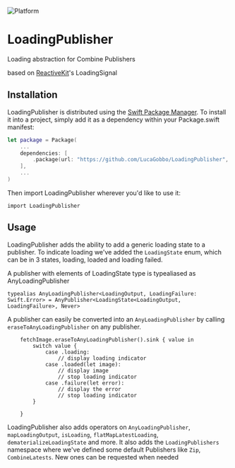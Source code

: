 ![Platform](https://img.shields.io/badge/platform-iOS%20%7C%20macOS%20%7C%20tvOS%20%7C%20watchOS%20%7C%20Linux-green.svg)

# LoadingPublisher
Loading abstraction for Combine Publishers

based on [ReactiveKit](https://github.com/DeclarativeHub/ReactiveKit)'s LoadingSignal

## Installation

LoadingPublisher is distributed using the [Swift Package Manager](https://swift.org/package-manager). To install it into a project, simply add it as a dependency within your Package.swift manifest:

```swift
let package = Package(
    ...
    dependencies: [
        .package(url: "https://github.com/LucaGobbo/LoadingPublisher", from: "0.0.1"),
    ],
    ...
)
```

Then import LoadingPublisher wherever you'd like to use it:

```
import LoadingPublisher
```

## Usage

LoadingPublisher adds the ability to add a generic loading state to a publisher. To indicate loading we've added the `LoadingState` enum, which can be in 3 states, loading, loaded and loading failed.

A publisher with elements of LoadingState type is typealiased as AnyLoadingPublisher

`typealias AnyLoadingPublisher<LoadingOutput, LoadingFailure: Swift.Error> = AnyPublisher<LoadingState<LoadingOutput, LoadingFailure>, Never>`

A publisher can easily be converted into an `AnyLoadingPublisher` by calling `eraseToAnyLoadingPublisher` on any publisher.

```
    fetchImage.eraseToAnyLoadingPublisher().sink { value in 
        switch value {
            case .loading: 
                // display loading indicator
            case .loaded(let image):
                // display image
                // stop loading indicator
            case .failure(let error):
                // display the error
                // stop loading indicator
        }
    
    }
``` 

LoadingPublisher also adds operators on `AnyLoadingPublisher`, `mapLoadingOutput`, `isLoading`, `flatMapLatestLoading`, `dematerializeLoadingState` and more. It also adds the `LoadingPublishers` namespace where we've defined some default Publishers like `Zip`, `CombineLatests`. New ones can be requested when needed
